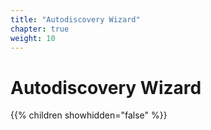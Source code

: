 ```yaml
---
title: "Autodiscovery Wizard"
chapter: true
weight: 10
---
```


# Autodiscovery Wizard
{{% children showhidden="false" %}}